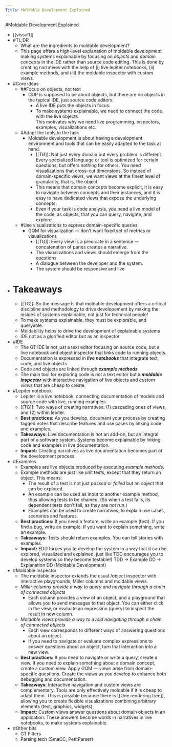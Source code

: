 ---Title: Moldable Development Explained---#Moldable Development Explained- [[vissoft]]- #TL;DR    - What are the ingredients to moldable development?    - This page offers a high-level explanation of moldable development making systems explainable by focusing on *objects* and *domain concepts* in the IDE rather than source code editing. This is done by creating narratives with the help of (i) live lepiter notebooks, (ii) example methods, and (iii) the moldable inspector with custom views.- #Core ideas    - ##Focus on objects, not text        - OOP is supposed to be about objects, but there are no objects in the typical IDE, just source code editors.            - A live IDE puts the objects in focus.            - To make systems explainable, we need to connect the code with the live objects.  
This motivates why we need live programming, inspectors, examples, visualizations etc.    - #Adapt the tools to the task        - Moldable development is about having a development environment and tools that can be easily adapted to the task at hand.            - [[TG]]: Not just every domain but every problem is different. Every specialized language or tool is optimized for certain questions, but offers nothing for others. You need visualizations that cross-cut dimensions. So instead of domain-specific views, we want views at the finest level of granularity, that is, the object.            - This means that domain concepts become explicit, it is easy to navigate between concepts and their instances, and it is easy to have dedicated views that expose the underlying concepts.            - Even if your task is code analysis, you need a live model of the code, as objects, that you can query, navigate, and explore.    - #Use visualizations to express domain-specific queries        - GQM for visualization — don't want fixed set of metrics or visualizations            - [[TG]]: Every view is a predicate in a sentence — concatenation of panes creates a narrative.            - The visualizations and views should emerge from the questions            - A dialogue between the developer and the system.            - The system should be responsive and live- # Takeaways    - [[TG]]: So the message is that moldable development offers a critical discipline and methodology to drive developement by making the insides of systems explainable, not just for technical people!    - To make systems explainable, they must be explorable, and queryable.    - Moldability helps to drive the development of explainable systems    - IDE not as a glorified editor but as an inspector- #IDE    - The GT IDE is not just a text editor focusing on source code, but a live notebook and object inspector that links code to running objects.    - Documentation is expressed in ***live notebooks*** that integrate text, code, and live objects    - Code and objects are linked through ***example methods***    - The main tool for exploring code is not a text editor but a ***moldable inspector*** with interactive navigation of live objects and *custom views* that are cheap to create- #Lepiter notebook    - Lepiter is a *live* notebook, connecting documentation of models and source code with live, running examples.    - [[TG]]: Two ways of creating narratives: (1) cascading ones of views, and (2) within lepiter.    - **Best practices:** As you develop, document your process by creating tagged notes that describe features and use cases by linking code and examples.    - **Takeaways:** Live documentation is not an add-on, but an integral part of a software system.
Systems become explainable by linking code and examples in live documentation.    - **Impact:** Creating narratives as live documentation becomes part of the development process.- #Examples    - Examples are live objects produced by executing *example methods*.    - Example methods are just like unit tests, except that they return an object. This means:        - The result of a test is not just *passed* or *failed* but an object that can be explored.        - An example can be used as input to another example method, thus allowing tests to be chained. (So when a test fails, its dependent tests don't fail, as they are not run.)        - Examples can be used to create narratives, to explain use cases, scenarios and features.    - **Best practices:** If you need a feature, write an example (test).
If you find a bug, write an example.
If you want to explain something, write an example.    - **Takeaways:** Tests should return examples.
You can tell stories with examples.    - **Impact:** EDD forces you to develop the system in a way that it can be explored, visualized and explained, just like TDD encourages you to develop systems so they become testable!)
TDD -> Example DD -> Explanation DD (Moldable Development)- #Moldable Inspector    - The moldable inspector extends the usual /object inspector with interactive playgrounds, Miller columns and moldable views.    - *Miller columns provide a way to query and navigate through a chain of connected objects*        - Each column provides a view of an object, and a playground that allows you to send messages to that object. You can either click in the view, or evaluate an expression (query) to inspect the result in new column.    - *Moldable views provide a way to avoid navigating through a chain of connected objects*        - Each view corresponds to different ways of answering questions about an object.        - If you need to navigate or evaluate complex expressions to answer questions about an object, turn that interaction into a new view.    - **Best practices:** If you need to navigate or write a query, create a view.
If you need to explain something about a domain concept, create a custom view.
Apply GQM — views arise from domain-specific questions.
Create the views as you develop to enhance both debugging and documentation.    - **Takeaways:** Interactive navigation and custom views are complementary. 
Tools are only effectively moldable if it is cheap to adapt them.
This is possible because there is [[One rendering tree]], allowing you to create flexible visualizations combining arbitrary elements (text, graphics, widgets).    - **Impact:** Custom views answer questions about domain objects in an application. These answers become words in narratives in live notebooks, to make systems explainable.- #Other bits    - GT Filters    - Parsing tech (SmaCC, PetitParser)